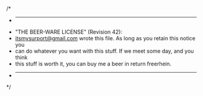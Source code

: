 /*
 * ----------------------------------------------------------------------------
 * "THE BEER-WARE LICENSE" (Revision 42):
 * <itsmysurport@gmail.com> wrote this file. As long as you retain this notice you
 * can do whatever you want with this stuff. If we meet some day, and you think
 * this stuff is worth it, you can buy me a beer in return freerhein.
 * ----------------------------------------------------------------------------
 */
